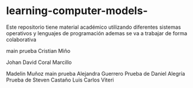 # learning-computer-models-
Este repositorio tiene material académico utilizando diferentes sistemas operativos y lenguajes de programación 
ademas se va a trabajar de forma colaborativa 

main
prueba Cristian Miño

Johan David Coral Marcillo



Madelin Muñoz
main
prueba Alejandra Guerrero
Prueba de Daniel Alegría
Prueba de Steven Castaño
Luis Carlos Viteri


